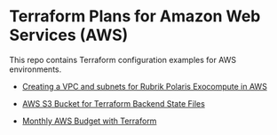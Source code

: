 

# Terraform Plans for Amazon Web Services (AWS)

This repo contains Terraform configuration examples for AWS environments.

- [Creating a VPC and subnets for Rubrik Polaris Exocompute in AWS](/rubrik-polaris-exocompute)

- [AWS S3 Bucket for Terraform Backend State Files](/terraform-s3-state-bucket)

- [Monthly AWS Budget with Terraform](/monthly-budget)
